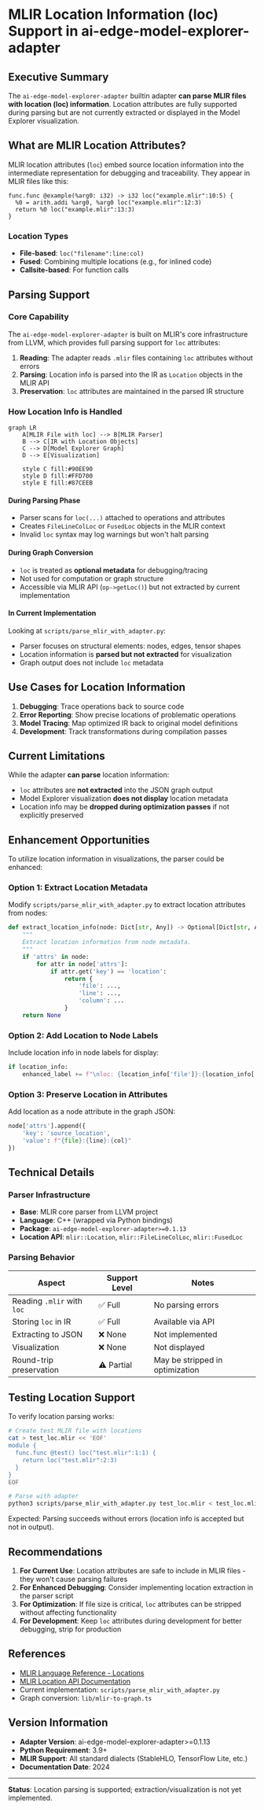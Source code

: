 # MLIR Location Information (loc) Support in ai-edge-model-explorer-adapter

## Executive Summary

The `ai-edge-model-explorer-adapter` builtin adapter **can parse MLIR files with location (loc) information**. Location attributes are fully supported during parsing but are not currently extracted or displayed in the Model Explorer visualization.

## What are MLIR Location Attributes?

MLIR location attributes (`loc`) embed source location information into the intermediate representation for debugging and traceability. They appear in MLIR files like this:

```mlir
func.func @example(%arg0: i32) -> i32 loc("example.mlir":10:5) {
  %0 = arith.addi %arg0, %arg0 loc("example.mlir":12:3)
  return %0 loc("example.mlir":13:3)
}
```

### Location Types

- **File-based**: `loc("filename":line:col)`
- **Fused**: Combining multiple locations (e.g., for inlined code)
- **Callsite-based**: For function calls

## Parsing Support

### Core Capability

The `ai-edge-model-explorer-adapter` is built on MLIR's core infrastructure from LLVM, which provides full parsing support for `loc` attributes:

1. **Reading**: The adapter reads `.mlir` files containing `loc` attributes without errors
2. **Parsing**: Location info is parsed into the IR as `Location` objects in the MLIR API
3. **Preservation**: `loc` attributes are maintained in the parsed IR structure

### How Location Info is Handled

```mermaid
graph LR
    A[MLIR File with loc] --> B[MLIR Parser]
    B --> C[IR with Location Objects]
    C --> D[Model Explorer Graph]
    D --> E[Visualization]
    
    style C fill:#90EE90
    style D fill:#FFD700
    style E fill:#87CEEB
```

#### During Parsing Phase

- Parser scans for `loc(...)` attached to operations and attributes
- Creates `FileLineColLoc` or `FusedLoc` objects in the MLIR context
- Invalid `loc` syntax may log warnings but won't halt parsing

#### During Graph Conversion

- `loc` is treated as **optional metadata** for debugging/tracing
- Not used for computation or graph structure
- Accessible via MLIR API (`op->getLoc()`) but not extracted by current implementation

#### In Current Implementation

Looking at `scripts/parse_mlir_with_adapter.py`:

- Parser focuses on structural elements: nodes, edges, tensor shapes
- Location information is **parsed but not extracted** for visualization
- Graph output does not include `loc` metadata

## Use Cases for Location Information

1. **Debugging**: Trace operations back to source code
2. **Error Reporting**: Show precise locations of problematic operations
3. **Model Tracing**: Map optimized IR back to original model definitions
4. **Development**: Track transformations during compilation passes

## Current Limitations

While the adapter **can parse** location information:

- `loc` attributes are **not extracted** into the JSON graph output
- Model Explorer visualization **does not display** location metadata
- Location info may be **dropped during optimization passes** if not explicitly preserved

## Enhancement Opportunities

To utilize location information in visualizations, the parser could be enhanced:

### Option 1: Extract Location Metadata

Modify `scripts/parse_mlir_with_adapter.py` to extract location attributes from nodes:

```python
def extract_location_info(node: Dict[str, Any]) -> Optional[Dict[str, Any]]:
    """
    Extract location information from node metadata.
    """
    if 'attrs' in node:
        for attr in node['attrs']:
            if attr.get('key') == 'location':
                return {
                    'file': ...,
                    'line': ...,
                    'column': ...
                }
    return None
```

### Option 2: Add Location to Node Labels

Include location info in node labels for display:

```python
if location_info:
    enhanced_label += f"\nloc: {location_info['file']}:{location_info['line']}"
```

### Option 3: Preserve Location in Attributes

Add location as a node attribute in the graph JSON:

```python
node['attrs'].append({
    'key': 'source_location',
    'value': f"{file}:{line}:{col}"
})
```

## Technical Details

### Parser Infrastructure

- **Base**: MLIR core parser from LLVM project
- **Language**: C++ (wrapped via Python bindings)
- **Package**: `ai-edge-model-explorer-adapter>=0.1.13`
- **Location API**: `mlir::Location`, `mlir::FileLineColLoc`, `mlir::FusedLoc`

### Parsing Behavior

| Aspect | Support Level | Notes |
|--------|--------------|-------|
| Reading `.mlir` with `loc` | ✅ Full | No parsing errors |
| Storing `loc` in IR | ✅ Full | Available via API |
| Extracting to JSON | ❌ None | Not implemented |
| Visualization | ❌ None | Not displayed |
| Round-trip preservation | ⚠️ Partial | May be stripped in optimization |

## Testing Location Support

To verify location parsing works:

```bash
# Create test MLIR file with locations
cat > test_loc.mlir << 'EOF'
module {
  func.func @test() loc("test.mlir":1:1) {
    return loc("test.mlir":2:3)
  }
}
EOF

# Parse with adapter
python3 scripts/parse_mlir_with_adapter.py test_loc.mlir < test_loc.mlir
```

Expected: Parsing succeeds without errors (location info is accepted but not in output).

## Recommendations

1. **For Current Use**: Location attributes are safe to include in MLIR files - they won't cause parsing failures
2. **For Enhanced Debugging**: Consider implementing location extraction in the parser script
3. **For Optimization**: If file size is critical, `loc` attributes can be stripped without affecting functionality
4. **For Development**: Keep `loc` attributes during development for better debugging, strip for production

## References

- [MLIR Language Reference - Locations](https://mlir.llvm.org/docs/LangRef/#locations)
- [MLIR Location API Documentation](https://mlir.llvm.org/doxygen/classmlir_1_1Location.html)
- Current implementation: `scripts/parse_mlir_with_adapter.py`
- Graph conversion: `lib/mlir-to-graph.ts`

## Version Information

- **Adapter Version**: ai-edge-model-explorer-adapter>=0.1.13
- **Python Requirement**: 3.9+
- **MLIR Support**: All standard dialects (StableHLO, TensorFlow Lite, etc.)
- **Documentation Date**: 2024

---

**Status**: Location parsing is supported; extraction/visualization is not yet implemented.